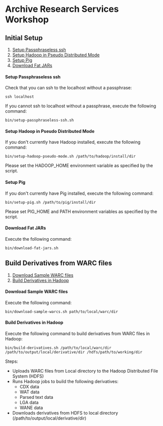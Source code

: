 Archive Research Services Workshop
==================================

## Initial Setup

1. [Setup Passphraseless ssh](#setup-passphraseless-ssh)
2. [Setup Hadoop in Pseudo Distributed Mode](#setup-hadoop-pseudo-mode)
3. [Setup Pig](#setup-pig)
4. [Download Fat JARs](#download-fat-jars)

#### Setup Passphraseless ssh ####

Check that you can ssh to the localhost without a passphrase:

```
ssh localhost
```

If you cannot ssh to localhost without a passphrase, execute the following command:

```
bin/setup-passphraseless-ssh.sh
```  

#### Setup Hadoop in Pseudo Distributed Mode ####

If you don't currently have Hadoop installed, execute the following command:

```
bin/setup-hadoop-pseudo-mode.sh /path/to/hadoop/install/dir
```

Please set the HADOOP_HOME environment variable as specified by the script.

#### Setup Pig ####

If you don't currently have Pig installed, execute the following command:

```
bin/setup-pig.sh /path/to/pig/install/dir
```

Please set PIG_HOME and PATH environment variables as specified by the script.

#### Download Fat JARs ####

Execute the following command:

```
bin/download-fat-jars.sh
```

## Build Derivatives from WARC files

1. [Download Sample WARC files](#download-sample-warc-files)
2. [Build Derivatives in Hadoop](#build-derivatives-in-hadoop)

#### Download Sample WARC files ####

Execute the following command:

```
bin/download-sample-warcs.sh path/to/local/warc/dir
```

#### Build Derivatives in Hadoop ####

Execute the following command to build derivatives from WARC files in Hadoop:

```
bin/build-derivatives.sh /path/to/local/warc/dir /path/to/output/local/derivative/dir /hdfs/path/to/working/dir
```
Steps:
* Uploads WARC files from Local directory to the Hadoop Distributed File System (HDFS)
* Runs Hadoop jobs to build the following derivatives:
  * CDX data
  * WAT data
  * Parsed text data
  * LGA data
  * WANE data
* Downloads derivatives from HDFS to local directory (/path/to/output/local/derivative/dir)

